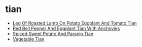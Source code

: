 # tian

 * [Leg Of Roasted Lamb On Potato Eggplant And Tomato Tian](../../index/l/leg-of-roasted-lamb-on-potato-eggplant-and-tomato-tian-104890.json)
 * [Red Bell Pepper And Eggplant Tian With Anchovies](../../index/r/red-bell-pepper-and-eggplant-tian-with-anchovies-101598.json)
 * [Spiced Sweet Potato And Parsnip Tian](../../index/s/spiced-sweet-potato-and-parsnip-tian.json)
 * [Vegetable Tian](../../index/v/vegetable-tian-367726.json)
